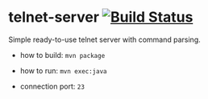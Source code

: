 # telnet-server [![Build Status](https://travis-ci.org/artkuznetsov101/telnet-server.svg?branch=master)](https://travis-ci.org/artkuznetsov101/telnet-server)

Simple ready-to-use telnet server with command parsing.

- how to build: 
`mvn package`

- how to run: 
`mvn exec:java`

- connection port: 
`23`
